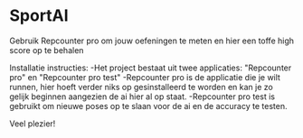 # SportAI
Gebruik Repcounter pro om jouw oefeningen te meten en hier een toffe high score op te behalen

Installatie instructies:
-Het project bestaat uit twee applicaties: "Repcounter pro" en "Repcounter pro test"
-Repcounter pro is de applicatie die je wilt runnen, hier hoeft verder niks op gesinstalleerd te worden en kan je zo gelijk beginnen aangezien de ai hier al op staat.
-Repcounter pro test is gebruikt om nieuwe poses op te slaan voor de ai en de accuracy te testen.

Veel plezier!
